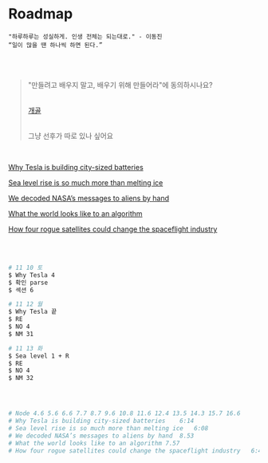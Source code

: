 # Roadmap

```
"하루하루는 성실하게. 인생 전체는 되는대로." - 이동진
“일이 많을 땐 하나씩 하면 된다.” 
```

<br><br>

> "만들려고 배우지 말고, 배우기 위해 만들어라"에 동의하시나요?
>
> <br>[개골](https://ask.fm/cfr0g/answers/151360822250)
>
> <br>
> 그냥 선후가 따로 있나 싶어요

<br>

[Why Tesla is building city-sized batteries](https://www.youtube.com/watch?v=8ge3ah1G8ok&feature=youtu.be)

[Sea level rise is so much more than melting ice](https://www.youtube.com/watch?v=SA5zh3yG_-0&feature=youtu.be)

[We decoded NASA’s messages to aliens by hand](https://www.youtube.com/watch?v=RRuovINxpPc&feature=youtu.be)

[What the world looks like to an algorithm](https://www.youtube.com/watch?v=PwcuTCfSIyI&feature=youtu.be)

[How four rogue satellites could change the spaceflight industry](https://www.youtube.com/watch?v=xSKFPDe3QvE&feature=youtu.be)

<br>

<br>

```bash
# 11 10 토
$ Why Tesla 4
$ 확인 parse
$ 섹션 6

# 11 12 월
$ Why Tesla	끝
$ RE
$ NO 4
$ NM 31

# 11 13 화
$ Sea level 1 + R
$ RE
$ NO 4
$ NM 32




# Node 4.6 5.6 6.6 7.7 8.7 9.6 10.8 11.6 12.4 13.5 14.3 15.7 16.6
# Why Tesla is building city-sized batteries	6:14
# Sea level rise is so much more than melting ice	6:08
# We decoded NASA’s messages to aliens by hand	8.53
# What the world looks like to an algorithm	7.57
# How four rogue satellites could change the spaceflight industry	6:42


```



